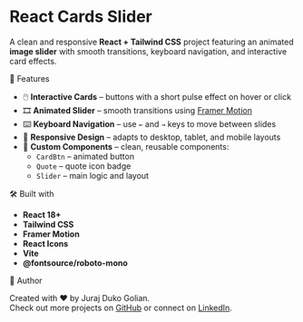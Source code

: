 # React Cards Slider

A clean and responsive **React + Tailwind CSS** project featuring an animated **image slider** with smooth transitions, keyboard navigation, and interactive card effects.

🚀 Features

- 🖱️ **Interactive Cards** – buttons with a short pulse effect on hover or click
- 🎞️ **Animated Slider** – smooth transitions using [Framer Motion](https://www.framer.com/motion/)
- ⌨️ **Keyboard Navigation** – use `←` and `→` keys to move between slides
- 📱 **Responsive Design** – adapts to desktop, tablet, and mobile layouts
- 🎨 **Custom Components** – clean, reusable components:
  - `CardBtn` – animated button
  - `Quote` – quote icon badge
  - `Slider` – main logic and layout

🛠️ Built with

- **React 18+**
- **Tailwind CSS**
- **Framer Motion**
- **React Icons**
- **Vite**
- **@fontsource/roboto-mono**

👤 Author

Created with ❤️ by Juraj Duko Golian.  
Check out more projects on [GitHub](https://github.com/Dukoooo)
or connect on [LinkedIn](https://www.linkedin.com/in/juraj-golian-884939220).
